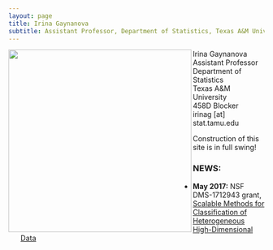 ```yaml
---
layout: page
title: Irina Gaynanova
subtitle: Assistant Professor, Department of Statistics, Texas A&M University
---
```


<img align="left" src="../img/irina-gaynanova.jpg" height="360px" width="360px"/> Irina Gaynanova <br> Assistant Professor <br> Department of Statistics <br> Texas A&M University <br> 458D Blocker <br> irinag [at] stat.tamu.edu


 Construction of this site is in full swing!


### NEWS:

* **May 2017:** NSF DMS-1712943 grant, [Scalable Methods for Classification of Heterogeneous High-Dimensional Data](https://nsf.gov/awardsearch/showAward?AWD_ID=1712943&HistoricalAwards=false)

